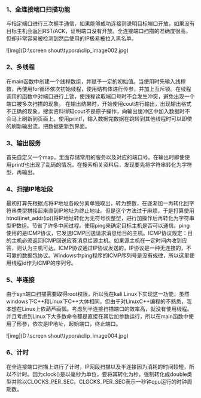 ### 1、全连接端口扫描功能

与指定端口进行三次握手通信，如果能够成功连接则说明目标端口开放，如果没有目标主机会返回RST/ACK，证明端口没有开放。全连接端口扫描的准确度很高，但却非常容易被检测到然后使用的IP极易被拉入黑名单。

![img](D:\screen shout\typora\clip_image002.jpg)

### 2、多线程

在main函数中创建一个线程数组，并赋予一定的初始值。当使用时先输入线程数，再使用for循环依次初始线程，使用结构体进行传参，并加上互斥锁。在线程调用的函数中对端口进行上锁，使线程读取端口号时不会发生冲突，避免出现一个端口被多次扫描的现象。
 在输出结果时，开始使用cout进行输出，出现输出格式不正确的现象，搜索资料得知cout不是原子操作，向输出缓冲区中加入数据时不会马上刷新到页面上。使用printf，输入数据完数据在跳转到其他线程时可以即使的刷新输出流，把数据更新到界面。

### 3、输出服务

首先自定义一个map，里面存储常用的服务以及对应的端口号。在输出时即使使用printf也出现了乱码的情况，在搜索相关资料后，发现要先将字符串转化为字符型，再输出。

### 4、扫描IP地址段

最初打算先根据点将IP地址各段分离单独取出，转为整数，在逐渐加一再转化回字符串类型拼接起来直到IP地址为终止地址。但是这个方法过于麻烦，于是打算使用htnol(inet_addr(ip))将IP地址转化为无符号长整型，进行加操作后再转化为字符串型IP数组。节省了许多中间过程。使用ping来确定目标主机是否可以通信。ping 使用的是ICMP协议，它发送ICMP回送请求消息给目的主机。ICMP协议规定：目的主机必须返回ICMP回送应答消息给源主机。如果源主机在一定时间内收到应答，则认为主机可达。ICMP协议通过IP协议发送的，IP协议是一种无连接的，不可靠的数据包协议。Windows中ping程序的ICMP序列号是没有规律，所以这里使用线程id作为ICMP的序列号。

### 5、半连接

由于syn端口扫描需要取得root权限，所以我在kali Linux下实现这一功能，虽然windows下C++和Linux下C++大体相同，但由于对LinuxC++编程的不熟悉，我本想在Linux上依葫芦画瓢。考虑到半连接扫描端口的效率高，就没有使用线程。并且考虑到Linux下大多数命令都是直接在其后加参数运行，所以在main函数中使用了形参，依次是IP地址，起始端口，终止端口。

![img](D:\screen shout\typora\clip_image004.jpg)

### 6、计时

在全连接端口扫描上进行了计时，IP网段扫描以及半连接因为消耗的时间较短，所以不计时。因为clock()是以毫秒为单位，要将其转化为秒，强制转化成double类型并除以CLOCKS_PER_SEC。CLOCKS_PER_SEC表示一秒钟cpu运行的时钟周期数。

